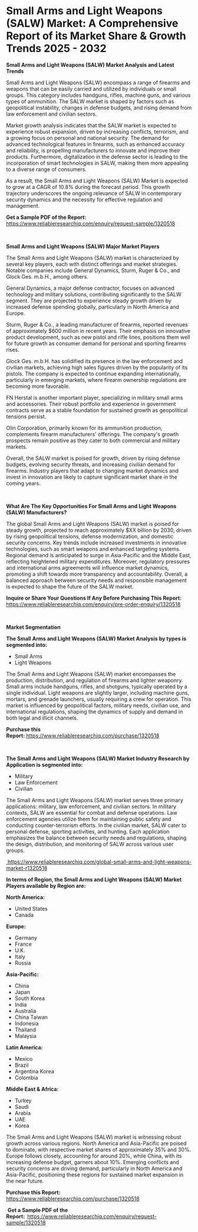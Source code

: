 <p><h1>Small Arms and Light Weapons (SALW) Market: A Comprehensive Report of its Market Share & Growth Trends 2025 - 2032</h1></p><p><strong>Small Arms and Light Weapons (SALW) Market Analysis and Latest Trends</strong></p>
<p><p>Small Arms and Light Weapons (SALW) encompass a range of firearms and weapons that can be easily carried and utilized by individuals or small groups. This category includes handguns, rifles, machine guns, and various types of ammunition. The SALW market is shaped by factors such as geopolitical instability, changes in defense budgets, and rising demand from law enforcement and civilian sectors.</p><p>Market growth analysis indicates that the SALW market is expected to experience robust expansion, driven by increasing conflicts, terrorism, and a growing focus on personal and national security. The demand for advanced technological features in firearms, such as enhanced accuracy and reliability, is propelling manufacturers to innovate and improve their products. Furthermore, digitalization in the defense sector is leading to the incorporation of smart technologies in SALW, making them more appealing to a diverse range of consumers. </p><p>As a result, the Small Arms and Light Weapons (SALW) Market is expected to grow at a CAGR of 10.8% during the forecast period. This growth trajectory underscores the ongoing relevance of SALW in contemporary security dynamics and the necessity for effective regulation and management.</p></p>
<p><strong>Get a Sample PDF of the Report:&nbsp;</strong> <a href="https://www.reliableresearchiq.com/enquiry/request-sample/1320518?utm_campaign=3505&utm_medium=2&utm_source=Github&utm_content=ia&utm_term=12042025&utm_id=small-arms-and-light-weapons-salw">https://www.reliableresearchiq.com/enquiry/request-sample/1320518</a></p>
<p>&nbsp;</p>
<p><strong>Small Arms and Light Weapons (SALW) Major Market Players</strong></p>
<p><p>The Small Arms and Light Weapons (SALW) market is characterized by several key players, each with distinct offerings and market strategies. Notable companies include General Dynamics, Sturm, Ruger & Co., and Glock Ges. m.b.H., among others.</p><p>General Dynamics, a major defense contractor, focuses on advanced technology and military solutions, contributing significantly to the SALW segment. They are projected to experience steady growth driven by increased defense spending globally, particularly in North America and Europe.</p><p>Sturm, Ruger & Co., a leading manufacturer of firearms, reported revenues of approximately $600 million in recent years. Their emphasis on innovative product development, such as new pistol and rifle lines, positions them well for future growth as consumer demand for personal and sporting firearms rises.</p><p>Glock Ges. m.b.H. has solidified its presence in the law enforcement and civilian markets, achieving high sales figures driven by the popularity of its pistols. The company is expected to continue expanding internationally, particularly in emerging markets, where firearm ownership regulations are becoming more favorable.</p><p>FN Herstal is another important player, specializing in military small arms and accessories. Their robust portfolio and experience in government contracts serve as a stable foundation for sustained growth as geopolitical tensions persist.</p><p>Olin Corporation, primarily known for its ammunition production, complements firearm manufacturers' offerings. The company's growth prospects remain positive as they cater to both commercial and military markets.</p><p>Overall, the SALW market is poised for growth, driven by rising defense budgets, evolving security threats, and increasing civilian demand for firearms. Industry players that adapt to changing market dynamics and invest in innovation are likely to capture significant market share in the coming years.</p></p>
<p>&nbsp;</p>
<p><strong>What Are The Key Opportunities For Small Arms and Light Weapons (SALW) Manufacturers?</strong></p>
<p><p>The global Small Arms and Light Weapons (SALW) market is poised for steady growth, projected to reach approximately $XX billion by 2030, driven by rising geopolitical tensions, defense modernization, and domestic security concerns. Key trends include increased investments in innovative technologies, such as smart weapons and enhanced targeting systems. Regional demand is anticipated to surge in Asia-Pacific and the Middle East, reflecting heightened military expenditures. Moreover, regulatory pressures and international arms agreements will influence market dynamics, promoting a shift towards more transparency and accountability. Overall, a balanced approach between security needs and responsible management is expected to shape the future of the SALW market.</p></p>
<p><strong>Inquire or Share Your Questions If Any Before Purchasing This Report:</strong> <a href="https://www.reliableresearchiq.com/enquiry/pre-order-enquiry/1320518?utm_campaign=3505&utm_medium=2&utm_source=Github&utm_content=ia&utm_term=12042025&utm_id=small-arms-and-light-weapons-salw">https://www.reliableresearchiq.com/enquiry/pre-order-enquiry/1320518</a></p>
<p>&nbsp;</p>
<p><strong>Market Segmentation</strong></p>
<p><strong>The Small Arms and Light Weapons (SALW) Market Analysis by types is segmented into:</strong></p>
<p><ul><li>Small Arms</li><li>Light Weapons</li></ul></p>
<p><p>The Small Arms and Light Weapons (SALW) market encompasses the production, distribution, and regulation of firearms and lighter weaponry. Small arms include handguns, rifles, and shotguns, typically operated by a single individual. Light weapons are slightly larger, including machine guns, mortars, and grenade launchers, usually requiring a crew for operation. This market is influenced by geopolitical factors, military needs, civilian use, and international regulations, shaping the dynamics of supply and demand in both legal and illicit channels.</p></p>
<p><strong>Purchase this Report:&nbsp;</strong><a href="https://www.reliableresearchiq.com/purchase/1320518?utm_campaign=3505&utm_medium=2&utm_source=Github&utm_content=ia&utm_term=12042025&utm_id=small-arms-and-light-weapons-salw">https://www.reliableresearchiq.com/purchase/1320518</a></p>
<p>&nbsp;</p>
<p><strong>The Small Arms and Light Weapons (SALW) Market Industry Research by Application is segmented into:</strong></p>
<p><ul><li>Military</li><li>Law Enforcement</li><li>Civilian</li></ul></p>
<p><p>The Small Arms and Light Weapons (SALW) market serves three primary applications: military, law enforcement, and civilian sectors. In military contexts, SALW are essential for combat and defense operations. Law enforcement agencies utilize them for maintaining public safety and conducting counter-terrorism efforts. In the civilian market, SALW cater to personal defense, sporting activities, and hunting. Each application emphasizes the balance between security needs and regulations, shaping the design, distribution, and monitoring of SALW across various user groups.</p></p>
<p><a href="https://www.reliableresearchiq.com/global-small-arms-and-light-weapons-market-r1320518?utm_campaign=3505&utm_medium=2&utm_source=Github&utm_content=ia&utm_term=12042025&utm_id=small-arms-and-light-weapons-salw">&nbsp;https://www.reliableresearchiq.com/global-small-arms-and-light-weapons-market-r1320518</a></p>
<p><strong>In terms of Region, the Small Arms and Light Weapons (SALW) Market Players available by Region are:</strong></p>
<p>
    <p> <strong> North America: </strong>
        <ul>
            <li>United States</li>
            <li>Canada</li>
        </ul>
        </p> 
    <p> <strong> Europe: </strong>
        <ul>
            <li>Germany</li>
            <li>France</li>
            <li>U.K.</li>
            <li>Italy</li>
            <li>Russia</li>
        </ul>
        </p> 
    <p> <strong> Asia-Pacific: </strong>
        <ul>
            <li>China</li>
            <li>Japan</li>
            <li>South Korea</li>
            <li>India</li>
            <li>Australia</li>
            <li>China Taiwan</li>
            <li>Indonesia</li>
            <li>Thailand</li>
            <li>Malaysia</li>
        </ul>
        </p> 
    <p> <strong> Latin America: </strong>
        <ul>
            <li>Mexico</li>
            <li>Brazil</li>
            <li>Argentina Korea</li>
            <li>Colombia</li>
        </ul>
        </p> 
    <p> <strong> Middle East & Africa: </strong>
        <ul>
            <li>Turkey</li>
            <li>Saudi</li>
            <li>Arabia</li>
            <li>UAE</li>
            <li>Korea</li>
        </ul>
    </p>
    </p>
<p><p>The Small Arms and Light Weapons (SALW) market is witnessing robust growth across various regions. North America and Asia-Pacific are poised to dominate, with respective market shares of approximately 35% and 30%. Europe follows closely, accounting for around 20%, while China, with its increasing defense budget, garners about 10%. Emerging conflicts and security concerns are driving demand, particularly in North America and Asia-Pacific, positioning these regions for sustained market expansion in the near future.</p></p>
<p><strong>Purchase this Report: </strong><a href="https://www.reliableresearchiq.com/purchase/1320518?utm_campaign=3505&utm_medium=2&utm_source=Github&utm_content=ia&utm_term=12042025&utm_id=small-arms-and-light-weapons-salw">https://www.reliableresearchiq.com/purchase/1320518</a></p>
<p>&nbsp;<strong>Get a Sample PDF of the Report:&nbsp;&nbsp;</strong><a href="https://www.reliableresearchiq.com/enquiry/request-sample/1320518?utm_campaign=3505&utm_medium=2&utm_source=Github&utm_content=ia&utm_term=12042025&utm_id=small-arms-and-light-weapons-salw">https://www.reliableresearchiq.com/enquiry/request-sample/1320518</a></p>
<p><strong></strong></p>
<p><p></p><p></p><p></p></p>